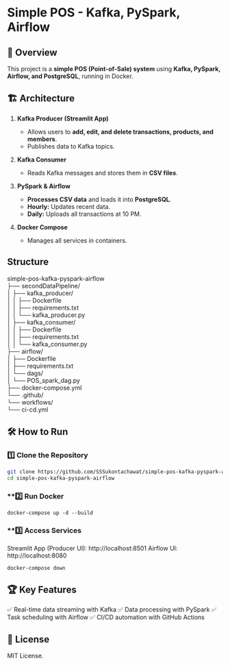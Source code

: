 # Simple POS - Kafka, PySpark, Airflow

## 🚀 Overview
This project is a **simple POS (Point-of-Sale) system** using **Kafka, PySpark, Airflow, and PostgreSQL**, running in Docker.

## 🏗️ Architecture
1. **Kafka Producer (Streamlit App)**
   - Allows users to **add, edit, and delete transactions, products, and members**.
   - Publishes data to Kafka topics.

2. **Kafka Consumer**
   - Reads Kafka messages and stores them in **CSV files**.

3. **PySpark & Airflow**
   - **Processes CSV data** and loads it into **PostgreSQL**.
   - **Hourly:** Updates recent data.
   - **Daily:** Uploads all transactions at 10 PM.

4. **Docker Compose**
   - Manages all services in containers.

## Structure
simple-pos-kafka-pyspark-airflow  
├── secondDataPipeline/  
│   ├── kafka_producer/  
│   │   ├── Dockerfile  
│   │   ├── requirements.txt  
│   │   └── kafka_producer.py  
│   ├── kafka_consumer/  
│   │   ├── Dockerfile  
│   │   ├── requirements.txt  
│   │   └── kafka_consumer.py  
├── airflow/  
│   ├── Dockerfile  
│   ├── requirements.txt  
│   └── dags/  
│       └── POS_spark_dag.py  
├── docker-compose.yml  
└── .github/  
    └── workflows/  
        └── ci-cd.yml  
        
## 🛠️ How to Run
### **1️⃣ Clone the Repository**
```bash
git clone https://github.com/SSSukontachawat/simple-pos-kafka-pyspark-airflow.git
cd simple-pos-kafka-pyspark-airflow
```
### **2️⃣ Run Docker
```
docker-compose up -d --build
```
### **3️⃣ Access Services
Streamlit App (Producer UI): http://localhost:8501
Airflow UI: http://localhost:8080
```
docker-compose down
```

## 🏆 Key Features
✅ Real-time data streaming with Kafka
✅ Data processing with PySpark
✅ Task scheduling with Airflow
✅ CI/CD automation with GitHub Actions

## 📜 License
MIT License.
